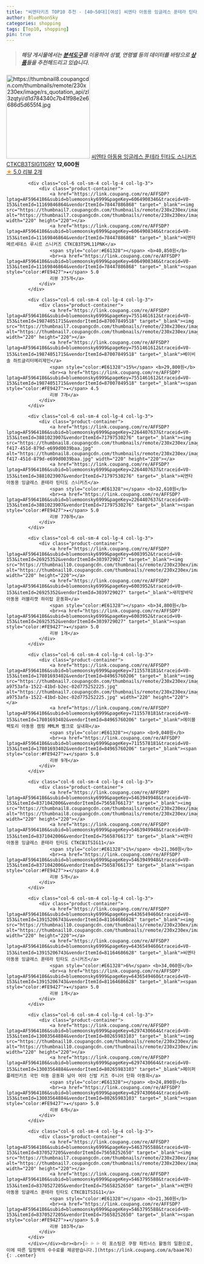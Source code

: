 ```yaml
---
title: "씨엔타키즈 TOP10 추천 - [40~50대][여성] 씨엔타 아동용 잉글레스 푼테라 틴타도 스니커즈 CTKCB3TSIG11GRY"
author: BlueMoonSky
categories: shopping
tags: [Top10, shopping]
pin: true
---
```


> ##### 해당 게시물에서는 [**분석도구**](https://itemscout.io/)를 이용하여 **성별**, **연령별** 등의 데이터를 바탕으로 [**상품**](https://link.coupang.com/a/baae76)들을 추천해드리고 있습니다.
<div class="container"><div class="row">
            <div class="col-6 col-sm-4 col-lg-4 col-lg-3">
                <div class="product-container">
                    <a href="https://link.coupang.com/re/AFFSDP?lptag=AF5964186&subid=bluemoonsky6999&pageKey=6062525518&traceid=V0-153&itemId=11154423304&vendorItemId=78432726415" target="_blank"><img src="https://thumbnail8.coupangcdn.com/thumbnails/remote/230x230ex/image/rs_quotation_api/zl3zqtyi/d1d784340c7b41f98e2e6686d5d655f4.jpg" alt="https://thumbnail8.coupangcdn.com/thumbnails/remote/230x230ex/image/rs_quotation_api/zl3zqtyi/d1d784340c7b41f98e2e6686d5d655f4.jpg" width="220" height="220"></a>
                    <a href="https://link.coupang.com/re/AFFSDP?lptag=AF5964186&subid=bluemoonsky6999&pageKey=6062525518&traceid=V0-153&itemId=11154423304&vendorItemId=78432726415" target="_blank">씨엔타 아동용 잉글레스 푼테라 틴타도 스니커즈 CTKCB3TSIG11GRY</a>
                    <span style="color:#E61328"></span> <b>12,600원</b>
                    <br><a href="https://link.coupang.com/re/AFFSDP?lptag=AF5964186&subid=bluemoonsky6999&pageKey=6062525518&traceid=V0-153&itemId=11154423304&vendorItemId=78432726415" target="_blank"><span style="color:#FE9427">★</span> 5.0
                    리뷰 2개</a>
                </div>
            </div>
            
            <div class="col-6 col-sm-4 col-lg-4 col-lg-3">
                <div class="product-container">
                    <a href="https://link.coupang.com/re/AFFSDP?lptag=AF5964186&subid=bluemoonsky6999&pageKey=6064908346&traceid=V0-153&itemId=11169846864&vendorItemId=78447886868" target="_blank"><img src="https://thumbnail7.coupangcdn.com/thumbnails/remote/230x230ex/image/rs_quotation_api/tcrsigg5/6fd8b1e5ef4a41a6ba96fb714aabf7f9.jpg" alt="https://thumbnail7.coupangcdn.com/thumbnails/remote/230x230ex/image/rs_quotation_api/tcrsigg5/6fd8b1e5ef4a41a6ba96fb714aabf7f9.jpg" width="220" height="220"></a>
                    <a href="https://link.coupang.com/re/AFFSDP?lptag=AF5964186&subid=bluemoonsky6999&pageKey=6064908346&traceid=V0-153&itemId=11169846864&vendorItemId=78447886868" target="_blank">씨엔타 메르세데스 루시르 스니커즈 CTKCB3TSML11PNK</a>
                    <span style="color:#E61328"></span> <b>40,850원</b>
                    <br><a href="https://link.coupang.com/re/AFFSDP?lptag=AF5964186&subid=bluemoonsky6999&pageKey=6064908346&traceid=V0-153&itemId=11169846864&vendorItemId=78447886868" target="_blank"><span style="color:#FE9427">★</span> 5.0
                    리뷰 375개</a>
                </div>
            </div>
            
            <div class="col-6 col-sm-4 col-lg-4 col-lg-3">
                <div class="product-container">
                    <a href="https://link.coupang.com/re/AFFSDP?lptag=AF5964186&subid=bluemoonsky6999&pageKey=7551461612&traceid=V0-153&itemId=19874051715&vendorItemId=87007849518" target="_blank"><img src="https://thumbnail7.coupangcdn.com/thumbnails/remote/230x230ex/image/vendor_inventory/e7cb/a465ebb10bd17a69038cebd18c66ca250b94fd16d04d9b3f9f176b04f34d.jpg" alt="https://thumbnail7.coupangcdn.com/thumbnails/remote/230x230ex/image/vendor_inventory/e7cb/a465ebb10bd17a69038cebd18c66ca250b94fd16d04d9b3f9f176b04f34d.jpg" width="220" height="220"></a>
                    <a href="https://link.coupang.com/re/AFFSDP?lptag=AF5964186&subid=bluemoonsky6999&pageKey=7551461612&traceid=V0-153&itemId=19874051715&vendorItemId=87007849518" target="_blank">베이비솔 하트글리터메리제인</a>
                    <span style="color:#E61328">15%</span> <b>29,800원</b>
                    <br><a href="https://link.coupang.com/re/AFFSDP?lptag=AF5964186&subid=bluemoonsky6999&pageKey=7551461612&traceid=V0-153&itemId=19874051715&vendorItemId=87007849518" target="_blank"><span style="color:#FE9427">★</span> 4.5
                    리뷰 7개</a>
                </div>
            </div>
            
            <div class="col-6 col-sm-4 col-lg-4 col-lg-3">
                <div class="product-container">
                    <a href="https://link.coupang.com/re/AFFSDP?lptag=AF5964186&subid=bluemoonsky6999&pageKey=2264407637&traceid=V0-153&itemId=3881023907&vendorItemId=71797530276" target="_blank"><img src="https://thumbnail8.coupangcdn.com/thumbnails/remote/230x230ex/image/retail/images/2020/10/06/13/9/1d943510-f417-451d-879d-e699d0039baa.jpg" alt="https://thumbnail8.coupangcdn.com/thumbnails/remote/230x230ex/image/retail/images/2020/10/06/13/9/1d943510-f417-451d-879d-e699d0039baa.jpg" width="220" height="220"></a>
                    <a href="https://link.coupang.com/re/AFFSDP?lptag=AF5964186&subid=bluemoonsky6999&pageKey=2264407637&traceid=V0-153&itemId=3881023907&vendorItemId=71797530276" target="_blank">씨엔타 아동용 잉글레스 푼테라 틴타도 스니커즈</a>
                    <span style="color:#E61328"></span> <b>32,610원</b>
                    <br><a href="https://link.coupang.com/re/AFFSDP?lptag=AF5964186&subid=bluemoonsky6999&pageKey=2264407637&traceid=V0-153&itemId=3881023907&vendorItemId=71797530276" target="_blank"><span style="color:#FE9427">★</span> 5.0
                    리뷰 770개</a>
                </div>
            </div>
            
            <div class="col-6 col-sm-4 col-lg-4 col-lg-3">
                <div class="product-container">
                    <a href="https://link.coupang.com/re/AFFSDP?lptag=AF5964186&subid=bluemoonsky6999&pageKey=6003952&traceid=V0-153&itemId=26925352&vendorItemId=3039729027" target="_blank"><img src="https://thumbnail10.coupangcdn.com/thumbnails/remote/230x230ex/image/vendor_inventory/ad5d/50c6aa8450e1371e795f7014a9a5e81cffabd0be293d6942657e3fc5efe3.jpg" alt="https://thumbnail10.coupangcdn.com/thumbnails/remote/230x230ex/image/vendor_inventory/ad5d/50c6aa8450e1371e795f7014a9a5e81cffabd0be293d6942657e3fc5efe3.jpg" width="220" height="220"></a>
                    <a href="https://link.coupang.com/re/AFFSDP?lptag=AF5964186&subid=bluemoonsky6999&pageKey=6003952&traceid=V0-153&itemId=26925352&vendorItemId=3039729027" target="_blank">새끼발바닥 아동용 러블리캣 하이탑 운동화</a>
                    <span style="color:#E61328"></span> <b>34,800원</b>
                    <br><a href="https://link.coupang.com/re/AFFSDP?lptag=AF5964186&subid=bluemoonsky6999&pageKey=6003952&traceid=V0-153&itemId=26925352&vendorItemId=3039729027" target="_blank"><span style="color:#FE9427">★</span> 5.0
                    리뷰 1개</a>
                </div>
            </div>
            
            <div class="col-6 col-sm-4 col-lg-4 col-lg-3">
                <div class="product-container">
                    <a href="https://link.coupang.com/re/AFFSDP?lptag=AF5964186&subid=bluemoonsky6999&pageKey=7115578181&traceid=V0-153&itemId=17801693402&vendorItemId=84965760206" target="_blank"><img src="https://thumbnail7.coupangcdn.com/thumbnails/remote/230x230ex/image/retail/images/1122265332680845-a9753afa-1522-41bd-b2ec-02d775252225.jpg" alt="https://thumbnail7.coupangcdn.com/thumbnails/remote/230x230ex/image/retail/images/1122265332680845-a9753afa-1522-41bd-b2ec-02d775252225.jpg" width="220" height="220"></a>
                    <a href="https://link.coupang.com/re/AFFSDP?lptag=AF5964186&subid=bluemoonsky6999&pageKey=7115578181&traceid=V0-153&itemId=17801693402&vendorItemId=84965760206" target="_blank">에이블팩토리 아동용 캠핑 MMLM 벨크로 실내화</a>
                    <span style="color:#E61328"></span> <b>9,040원</b>
                    <br><a href="https://link.coupang.com/re/AFFSDP?lptag=AF5964186&subid=bluemoonsky6999&pageKey=7115578181&traceid=V0-153&itemId=17801693402&vendorItemId=84965760206" target="_blank"><span style="color:#FE9427">★</span> 5.0
                    리뷰 9개</a>
                </div>
            </div>
            
            <div class="col-6 col-sm-4 col-lg-4 col-lg-3">
                <div class="product-container">
                    <a href="https://link.coupang.com/re/AFFSDP?lptag=AF5964186&subid=bluemoonsky6999&pageKey=5463949948&traceid=V0-153&itemId=8371042006&vendorItemId=75658766173" target="_blank"><img src="https://thumbnail8.coupangcdn.com/thumbnails/remote/230x230ex/image/rs_quotation_api/hq2s5gba/51b9cc8de9014674ba88d346904d4ecb.jpg" alt="https://thumbnail8.coupangcdn.com/thumbnails/remote/230x230ex/image/rs_quotation_api/hq2s5gba/51b9cc8de9014674ba88d346904d4ecb.jpg" width="220" height="220"></a>
                    <a href="https://link.coupang.com/re/AFFSDP?lptag=AF5964186&subid=bluemoonsky6999&pageKey=5463949948&traceid=V0-153&itemId=8371042006&vendorItemId=75658766173" target="_blank">씨엔타 아동용 잉글레스 푼테라 틴타도 CTKCB1TSIG11</a>
                    <span style="color:#E61328">1%</span> <b>21,360원</b>
                    <br><a href="https://link.coupang.com/re/AFFSDP?lptag=AF5964186&subid=bluemoonsky6999&pageKey=5463949948&traceid=V0-153&itemId=8371042006&vendorItemId=75658766173" target="_blank"><span style="color:#FE9427">★</span> 4.0
                    리뷰 5개</a>
                </div>
            </div>
            
            <div class="col-6 col-sm-4 col-lg-4 col-lg-3">
                <div class="product-container">
                    <a href="https://link.coupang.com/re/AFFSDP?lptag=AF5964186&subid=bluemoonsky6999&pageKey=6436549460&traceid=V0-153&itemId=13915206743&vendorItemId=81164686628" target="_blank"><img src="https://thumbnail10.coupangcdn.com/thumbnails/remote/230x230ex/image/rs_quotation_api/pbnzhbhj/2874efbc174e43cca7c23ff9d029c90b.jpg" alt="https://thumbnail10.coupangcdn.com/thumbnails/remote/230x230ex/image/rs_quotation_api/pbnzhbhj/2874efbc174e43cca7c23ff9d029c90b.jpg" width="220" height="220"></a>
                    <a href="https://link.coupang.com/re/AFFSDP?lptag=AF5964186&subid=bluemoonsky6999&pageKey=6436549460&traceid=V0-153&itemId=13915206743&vendorItemId=81164686628" target="_blank">씨엔타 아동용 잉글레스 푼테라 틴타도 스니커즈</a>
                    <span style="color:#E61328">6%</span> <b>34,060원</b>
                    <br><a href="https://link.coupang.com/re/AFFSDP?lptag=AF5964186&subid=bluemoonsky6999&pageKey=6436549460&traceid=V0-153&itemId=13915206743&vendorItemId=81164686628" target="_blank"><span style="color:#FE9427">★</span> 5.0
                    리뷰 1개</a>
                </div>
            </div>
            
            <div class="col-6 col-sm-4 col-lg-4 col-lg-3">
                <div class="product-container">
                    <a href="https://link.coupang.com/re/AFFSDP?lptag=AF5964186&subid=bluemoonsky6999&pageKey=6297430664&traceid=V0-153&itemId=13003564884&vendorItemId=80265983103" target="_blank"><img src="https://thumbnail10.coupangcdn.com/thumbnails/remote/230x230ex/image/vendor_inventory/2e24/6e2c16cccd293cc31b79a0df2b9376f05fbefc8d2ebf95a9022727feb60f.jpg" alt="https://thumbnail10.coupangcdn.com/thumbnails/remote/230x230ex/image/vendor_inventory/2e24/6e2c16cccd293cc31b79a0df2b9376f05fbefc8d2ebf95a9022727feb60f.jpg" width="220" height="220"></a>
                    <a href="https://link.coupang.com/re/AFFSDP?lptag=AF5964186&subid=bluemoonsky6999&pageKey=6297430664&traceid=V0-153&itemId=13003564884&vendorItemId=80265983103" target="_blank">페이퍼플레인키즈 국민 아동 운동화 남아 여아 신발 키즈 주니어 단화 아동화</a>
                    <span style="color:#E61328"></span> <b>24,890원</b>
                    <br><a href="https://link.coupang.com/re/AFFSDP?lptag=AF5964186&subid=bluemoonsky6999&pageKey=6297430664&traceid=V0-153&itemId=13003564884&vendorItemId=80265983103" target="_blank"><span style="color:#FE9427">★</span> 5.0
                    리뷰 6개</a>
                </div>
            </div>
            
            <div class="col-6 col-sm-4 col-lg-4 col-lg-3">
                <div class="product-container">
                    <a href="https://link.coupang.com/re/AFFSDP?lptag=AF5964186&subid=bluemoonsky6999&pageKey=5463795588&traceid=V0-153&itemId=8370527205&vendorItemId=75658252650" target="_blank"><img src="https://thumbnail7.coupangcdn.com/thumbnails/remote/230x230ex/image/rs_quotation_api/zs0mzfdt/a2a7830ead314169b0a7bdc9d74f288b.jpg" alt="https://thumbnail7.coupangcdn.com/thumbnails/remote/230x230ex/image/rs_quotation_api/zs0mzfdt/a2a7830ead314169b0a7bdc9d74f288b.jpg" width="220" height="220"></a>
                    <a href="https://link.coupang.com/re/AFFSDP?lptag=AF5964186&subid=bluemoonsky6999&pageKey=5463795588&traceid=V0-153&itemId=8370527205&vendorItemId=75658252650" target="_blank">씨엔타 아동용 잉글레스 푼테라 틴타도 CTKCB1TSIG11</a>
                    <span style="color:#E61328"></span> <b>21,360원</b>
                    <br><a href="https://link.coupang.com/re/AFFSDP?lptag=AF5964186&subid=bluemoonsky6999&pageKey=5463795588&traceid=V0-153&itemId=8370527205&vendorItemId=75658252650" target="_blank"><span style="color:#FE9427">★</span> 5.0
                    리뷰 103개</a>
                </div>
            </div>
            </div></div><br><br>[💦 💦 💦 이 포스팅은 쿠팡 파트너스 활동의 일환으로, 이에 따른 일정액의 수수료를 제공받습니다.](https://link.coupang.com/a/baae76){: .center}